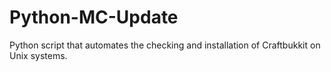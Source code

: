 # Python-MC-Update
Python script that automates the checking and installation of Craftbukkit on Unix systems.
